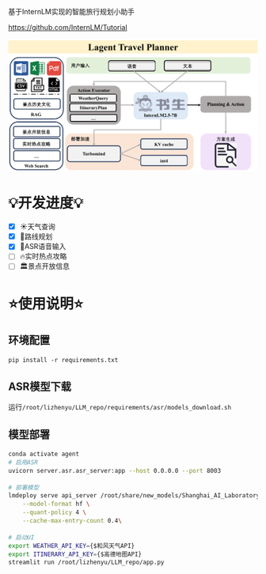 基于InternLM实现的智能旅行规划小助手

https://github.com/InternLM/Tutorial

![Alt text](./assets/智能旅行规划助手架构图.png)

# 💡开发进度💡
- [x] ☀天气查询
- [x] 🧭路线规划
- [x] 🎤ASR语音输入
- [ ] 🔥实时热点攻略
- [ ] 🏛景点开放信息

# ⭐使用说明⭐

## 环境配置
``pip install -r requirements.txt``

## ASR模型下载
运行``/root/lizhenyu/LLM_repo/requirements/asr/models_download.sh``

## 模型部署
```sh
conda activate agent
# 启用ASR
uvicorn server.asr.asr_server:app --host 0.0.0.0 --port 8003

# 部署模型
lmdeploy serve api_server /root/share/new_models/Shanghai_AI_Laboratory/internlm2_5-7b-chat --model-name internlm2_5-7b-chat \
    --model-format hf \
    --quant-policy 4 \
    --cache-max-entry-count 0.4\

# 启动UI
export WEATHER_API_KEY={$和风天气API}
export ITINERARY_API_KEY={$高德地图API}
streamlit run /root/lizhenyu/LLM_repo/app.py
```